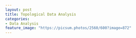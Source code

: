 ```yaml
---
layout: post
title: Topological Data Analysis
categories:
- Data Analysis
feature_image: "https://picsum.photos/2560/600?image=872"
---
```


